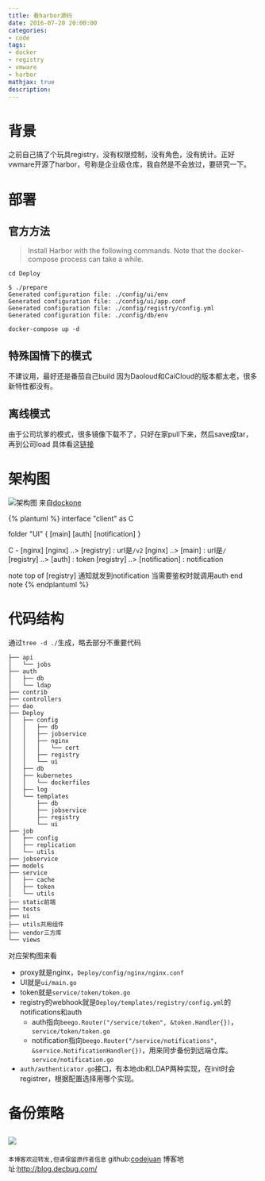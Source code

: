 ```yaml
---
title: 看harbor源码
date: 2016-07-20 20:00:00
categories:
- code
tags: 
- docker
- registry
- vmware
- harbor
mathjax: true
description: 
---
```

# 背景
之前自己搞了个玩具registry，没有权限控制，没有角色，没有统计。正好vwmare开源了harbor，号称是企业级仓库，我自然是不会放过，要研究一下。

<!--more-->

# 部署

## 官方方法
> Install Harbor with the following commands. Note that the docker-compose process can take a while.
```
cd Deploy

$ ./prepare
Generated configuration file: ./config/ui/env
Generated configuration file: ./config/ui/app.conf
Generated configuration file: ./config/registry/config.yml
Generated configuration file: ./config/db/env

docker-compose up -d
```

## 特殊国情下的模式
不建议用，最好还是番茄自己build
因为Daoloud和CaiCloud的版本都太老，很多新特性都没有。


## 离线模式
由于公司坑爹的模式，很多镜像下载不了，只好在家pull下来，然后save成tar，再到公司load
具体看这[链接](https://github.com/vmware/harbor/releases/download/0.3.0/harbor-0.3.0.tgz)



# 架构图

![架构图](http://dockerone.com/uploads/article/20160331/d9f81c0cdcc4f7b7af42d27d030cf381.png)
来自[dockone](http://dockone.io/article/1179)

{% plantuml %}
interface "client" as C

folder "UI" {
    [main]
    [auth]
    [notification]
  }

C - [nginx]
[nginx] ..> [registry] : url是`/v2`
[nginx] ..> [main] : url是`/`
[registry] ..> [auth] : token
[registry] ..> [notification] : notification

note top of [registry]
  通知就发到notification
  当需要鉴权时就调用auth
end note
{% endplantuml %}

# 代码结构
通过`tree -d ./`生成，略去部分不重要代码
```
├── api
│   └── jobs
├── auth
│   ├── db
│   └── ldap
├── contrib
├── controllers
├── dao
├── Deploy
│   ├── config
│   │   ├── db
│   │   ├── jobservice
│   │   ├── nginx
│   │   │   └── cert
│   │   ├── registry
│   │   └── ui
│   ├── db
│   ├── kubernetes
│   │   └── dockerfiles
│   ├── log
│   └── templates
│       ├── db
│       ├── jobservice
│       ├── registry
│       └── ui
├── job
│   ├── config
│   ├── replication
│   └── utils
├── jobservice
├── models
├── service
│   ├── cache
│   ├── token
│   └── utils
├── static前端
├── tests
├── ui
├── utils共用组件
├── vendor三方库
└── views
```

对应架构图来看
- proxy就是nginx，`Deploy/config/nginx/nginx.conf`
- UI就是`ui/main.go`
- token就是`service/token/token.go`
- registry的webhook就是`Deploy/templates/registry/config.yml`的notifications和auth
  - auth指向`beego.Router("/service/token", &token.Handler{})`，`service/token/token.go`
  - notification指向`beego.Router("/service/notifications", &service.NotificationHandler{})`，用来同步备份到远端仓库。`service/notification.go`
- `auth/authenticator.go`接口，有本地db和LDAP两种实现，在init时会registrer，根据配置选择用哪个实现。



# 备份策略
![](https://cloud.githubusercontent.com/assets/5423628/16990645/4d744da8-4ecb-11e6-9f34-b052a0ba5cc6.png)
-----------------------

`本博客欢迎转发,但请保留原作者信息`
github:[codejuan](https://github.com/CodeJuan)
博客地址:http://blog.decbug.com/
